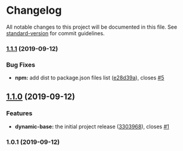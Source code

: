 # Changelog

All notable changes to this project will be documented in this file. See [standard-version](https://github.com/conventional-changelog/standard-version) for commit guidelines.

### [1.1.1](https://github.com/codymikol/dynamic-base/compare/v1.1.0...v1.1.1) (2019-09-12)


### Bug Fixes

* **npm:** add dist to package.json files list ([e28d39a](https://github.com/codymikol/dynamic-base/commit/e28d39a)), closes [#5](https://github.com/codymikol/dynamic-base/issues/5)

## [1.1.0](https://github.com/codymikol/dynamic-base/compare/v1.0.1...v1.1.0) (2019-09-12)


### Features

* **dynamic-base:** the initial project release ([3303968](https://github.com/codymikol/dynamic-base/commit/3303968)), closes [#1](https://github.com/codymikol/dynamic-base/issues/1)

### 1.0.1 (2019-09-12)
